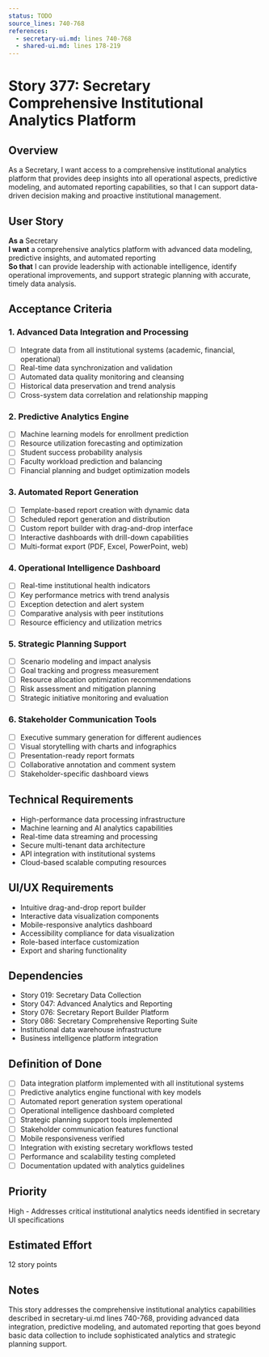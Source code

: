 ```yaml
---
status: TODO
source_lines: 740-768
references:
  - secretary-ui.md: lines 740-768
  - shared-ui.md: lines 178-219
---
```


# Story 377: Secretary Comprehensive Institutional Analytics Platform

## Overview
As a Secretary, I want access to a comprehensive institutional analytics platform that provides deep insights into all operational aspects, predictive modeling, and automated reporting capabilities, so that I can support data-driven decision making and proactive institutional management.

## User Story
**As a** Secretary  
**I want** a comprehensive analytics platform with advanced data modeling, predictive insights, and automated reporting  
**So that** I can provide leadership with actionable intelligence, identify operational improvements, and support strategic planning with accurate, timely data analysis.

## Acceptance Criteria

### 1. Advanced Data Integration and Processing
- [ ] Integrate data from all institutional systems (academic, financial, operational)
- [ ] Real-time data synchronization and validation
- [ ] Automated data quality monitoring and cleansing
- [ ] Historical data preservation and trend analysis
- [ ] Cross-system data correlation and relationship mapping

### 2. Predictive Analytics Engine
- [ ] Machine learning models for enrollment prediction
- [ ] Resource utilization forecasting and optimization
- [ ] Student success probability analysis
- [ ] Faculty workload prediction and balancing
- [ ] Financial planning and budget optimization models

### 3. Automated Report Generation
- [ ] Template-based report creation with dynamic data
- [ ] Scheduled report generation and distribution
- [ ] Custom report builder with drag-and-drop interface
- [ ] Interactive dashboards with drill-down capabilities
- [ ] Multi-format export (PDF, Excel, PowerPoint, web)

### 4. Operational Intelligence Dashboard
- [ ] Real-time institutional health indicators
- [ ] Key performance metrics with trend analysis
- [ ] Exception detection and alert system
- [ ] Comparative analysis with peer institutions
- [ ] Resource efficiency and utilization metrics

### 5. Strategic Planning Support
- [ ] Scenario modeling and impact analysis
- [ ] Goal tracking and progress measurement
- [ ] Resource allocation optimization recommendations
- [ ] Risk assessment and mitigation planning
- [ ] Strategic initiative monitoring and evaluation

### 6. Stakeholder Communication Tools
- [ ] Executive summary generation for different audiences
- [ ] Visual storytelling with charts and infographics
- [ ] Presentation-ready report formats
- [ ] Collaborative annotation and comment system
- [ ] Stakeholder-specific dashboard views

## Technical Requirements
- High-performance data processing infrastructure
- Machine learning and AI analytics capabilities
- Real-time data streaming and processing
- Secure multi-tenant data architecture
- API integration with institutional systems
- Cloud-based scalable computing resources

## UI/UX Requirements
- Intuitive drag-and-drop report builder
- Interactive data visualization components
- Mobile-responsive analytics dashboard
- Accessibility compliance for data visualization
- Role-based interface customization
- Export and sharing functionality

## Dependencies
- Story 019: Secretary Data Collection
- Story 047: Advanced Analytics and Reporting
- Story 076: Secretary Report Builder Platform
- Story 086: Secretary Comprehensive Reporting Suite
- Institutional data warehouse infrastructure
- Business intelligence platform integration

## Definition of Done
- [ ] Data integration platform implemented with all institutional systems
- [ ] Predictive analytics engine functional with key models
- [ ] Automated report generation system operational
- [ ] Operational intelligence dashboard completed
- [ ] Strategic planning support tools implemented
- [ ] Stakeholder communication features functional
- [ ] Mobile responsiveness verified
- [ ] Integration with existing secretary workflows tested
- [ ] Performance and scalability testing completed
- [ ] Documentation updated with analytics guidelines

## Priority
High - Addresses critical institutional analytics needs identified in secretary UI specifications

## Estimated Effort
12 story points

## Notes
This story addresses the comprehensive institutional analytics capabilities described in secretary-ui.md lines 740-768, providing advanced data integration, predictive modeling, and automated reporting that goes beyond basic data collection to include sophisticated analytics and strategic planning support.